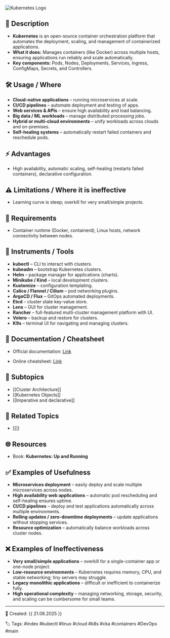 
  
![Kubernetes Logo](images/kuber-logo.png)

## 📌 Description

- **Kubernetes** is an open-source container orchestration platform that automates the deployment, scaling, and management of containerized applications.
- **What it does:** Manages containers (like Docker) across multiple hosts, ensuring applications run reliably and scale automatically.
- **Key components:** Pods, Nodes, Deployments, Services, Ingress, ConfigMaps, Secrets, and Controllers.
  

## 🛠 Usage / Where

- **Cloud-native applications** – running microservices at scale.
- **CI/CD pipelines** – automate deployment and testing of apps.
- **Web services & APIs** – ensure high availability and load balancing.
- **Big data / ML workloads** – manage distributed processing jobs.
- **Hybrid or multi-cloud environments** – unify workloads across clouds and on-premises.
- **Self-healing systems** – automatically restart failed containers and reschedule pods.

  

## ⚡ Advantages

- High availability, automatic scaling, self-healing (restarts failed containers), declarative configuration.

  

## ⚠️ Limitations / Where it is ineffective

- Learning curve is steep; overkill for very small/simple projects.

  

## 📝 Requirements

- Container runtime (Docker, containerd), Linux hosts, network connectivity between nodes.

  

## 🧰 Instruments / Tools

- **kubectl** – CLI to interact with clusters.
- **kubeadm** – bootstrap Kubernetes clusters.
- **Helm** – package manager for applications (charts).
- **Minikube / Kind** – local development clusters.
- **Kustomize** – configuration templating.
- **Calico / Flannel / Cilium** – pod networking plugins.
- **ArgoCD / Flux** – GitOps automated deployments.
- **Etcd** – cluster state key-value store.
- **Lens** – GUI for cluster management.
- **Rancher** – full-featured multi-cluster management platform with UI.
- **Velero** – backup and restore for clusters.
- **K9s** – terminal UI for navigating and managing clusters.
  

## 🔗 Documentation / Cheatsheet

- Official documentation: [Link](https://kubernetes.io/docs/home/)

- Online cheatsheet: [Link](https://spacelift.io/blog/kubernetes-cheat-sheet)

  

## 📂 Subtopics

- [[Cluster Architecture]]
- [[Kubernetes Objects]]
- [[Imperative and declarative]]
  

## 🔗 Related Topics

- [[]]

  

## 🌐 Resources

- Book: **Kubernetes: Up and Running**

  

## ✅ Examples of Usefulness

- **Microservices deployment** – easily deploy and scale multiple microservices across nodes.
- **High availability web applications** – automatic pod rescheduling and self-healing ensures uptime.
- **CI/CD pipelines** – deploy and test applications automatically across multiple environments.
- **Rolling updates / zero-downtime deployments** – update applications without stopping services.
- **Resource optimization** – automatically balance workloads across cluster nodes.

  

## ❌ Examples of Ineffectiveness

- **Very small/simple applications** – overkill for a single-container app or one-node project.
- **Low-resource environments** – Kubernetes requires memory, CPU, and stable networking; tiny servers may struggle.
- **Legacy monolithic applications** – difficult or inefficient to containerize fully.
- **High operational complexity** – managing networking, storage, security, and scaling can be cumbersome for small teams.

  

---

📅 Created: {{ 21.08.2025 }}

🏷️ Tags: #index #kubectl #linux #cloud #k8s #cka #containers #DevOps #main